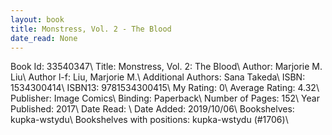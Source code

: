```yaml
---
layout: book
title: Monstress, Vol. 2 - The Blood
date_read: None
---
```


Book Id: 33540347\ 
Title: Monstress, Vol. 2: The Blood\ 
Author: Marjorie M. Liu\ 
Author l-f: Liu, Marjorie M.\ 
Additional Authors: Sana Takeda\ 
ISBN: 1534300414\ 
ISBN13: 9781534300415\ 
My Rating: 0\ 
Average Rating: 4.32\ 
Publisher: Image Comics\ 
Binding: Paperback\ 
Number of Pages: 152\ 
Year Published: 2017\ 
Date Read: \ 
Date Added: 2019/10/06\ 
Bookshelves: kupka-wstydu\ 
Bookshelves with positions: kupka-wstydu (#1706)\ 

